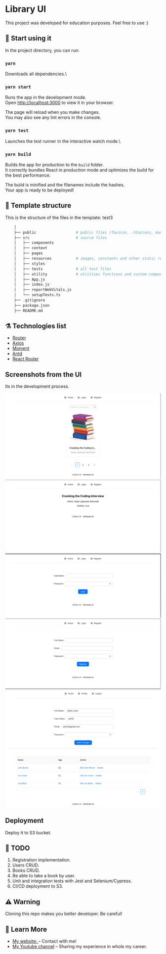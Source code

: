 # Library UI

This project was developed for education purposes. Feel free to use :)

## 🚀 Start using it

In the project directory, you can run:

### `yarn`

Downloads all dependencies.\

### `yarn start`

Runs the app in the development mode.\
Open [http://localhost:3000](http://localhost:3000) to view it in your browser.

The page will reload when you make changes.\
You may also see any lint errors in the console.

### `yarn test`

Launches the test runner in the interactive watch mode.\

### `yarn build`

Builds the app for production to the `build` folder.\
It correctly bundles React in production mode and optimizes the build for the best performance.

The build is minified and the filenames include the hashes.\
Your app is ready to be deployed!

## 🧬 Template structure

This is the structure of the files in the template: test3

```sh
    │
    ├── public                  # public files (favicon, .htaccess, manifest, ...)
    ├── src                     # source files
    │   ├── components
    │   ├── context
    │   ├── pages
    │   ├── resources           # images, constants and other static resources
    │   ├── styles
    │   ├── tests               # all test files
    │   ├── utility             # utilities functions and custom components
    │   ├── App.js
    │   ├── index.js
    │   ├── reportWebVitals.js
    │   └── setupTests.ts
    ├── .gitignore
    ├── package.json
    ├── README.md
```

## ⚗️ Technologies list

-   [Router](https://reactrouter.com/)
-   [Axios](https://axios-http.com/)
-   [Moment](https://momentjs.com/)
-   [Antd](https://ant.design/)
-   [React Router](https://reactrouter.com/)

## Screenshots from the UI

Its in the development process.

![homepage](https://github.com/paradyo/library-ui/blob/main/src/resources/readme_photos/homepage.png)
![bookpage](https://github.com/paradyo/library-ui/blob/main/src/resources/readme_photos/bookpage.png)
![loginpage](https://github.com/paradyo/library-ui/blob/main/src/resources/readme_photos/loginpage.png)
![registerpage](https://github.com/paradyo/library-ui/blob/main/src/resources/readme_photos/registerpage.png)
![profilepage](https://github.com/paradyo/library-ui/blob/main/src/resources/readme_photos/profilepage.png)

## Deployment

Deploy it to S3 bucket.

## 📖 TODO

1. Registration implementation.
2. Users CRUD.
3. Books CRUD.
4. Be able to take a book by user.
5. Unit and integration tests with Jest and Selenium/Cypress.
6. CI/CD deployment to S3.

## ⚠️ Warning

Cloning this repo makes you better developer. Be careful!

## 📖 Learn More

-   [My website: ](https://emrecan.co/) – Contact with me!
-   [My Youtube channel](https://www.youtube.com/channel/UCHnhd6yOwxKyQTZU1yDqV0w) – Sharing my experience in whole my career.
